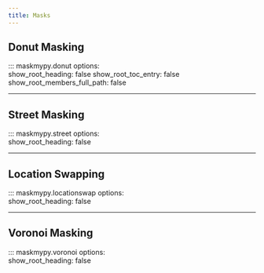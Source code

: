 ```yaml
---
title: Masks
---
```


## Donut Masking

<!-- At its most basic, donut masking is an anonymization technique that works by randomly displacing each point between a specified minimum and maximum distance, as pictured below. This makes it a stronger form of random perturbation, which uses no minimum distance and thus runs the risk of insufficiently anonymizing points. MaskMyPy offers donut masking using the `maskmypy.donut()` masking function. -->
<!---->
<!-- ![Donut masking diagram](assets/donutmasking.png) -->

::: maskmypy.donut
    options:  
      show_root_heading: false
      show_root_toc_entry: false
      show_root_members_full_path: false

---

## Street Masking

<!-- Street masking automatically downloads OpenStreetMap data and uses it to geographically mask your secret points. It provides some of the advantages of population-based masks without requiring the user to hunt down any additional data. It works by first downloading the road network, snapping each secret point to the nearest node on the network (e.g. an intersection or dead end), and then calculating the average network-distance between that node and a pool of the closest _n_ nodes. Note that _n_ is randomly determined for each point from a specified range between `min_depth` and `max_depth`. This average distance is used as the target displacement distance. Finally, it selects a node from the pool whose network-distance from the starting node is closest to the target displacement distance. -->
<!---->
<!-- You can read more about street masking in [this peer reviewed article](https://ij-healthgeographics.biomedcentral.com/articles/10.1186/s12942-020-00219-z). -->
<!---->
<!-- ![Street masking diagram](assets/streetmasking.png) -->
<!-- _(Note: this diagram is slightly dated as street masking now includes a randomization element. Specifically, depth values are now provided as a range within which a value is selected at random for each point. This makes it more difficult for an attacker to re-identify any given masked point.)_ -->

::: maskmypy.street
    options:  
      show_root_heading: false

--- 

## Location Swapping

::: maskmypy.locationswap
    options:  
      show_root_heading: false

--- 

## Voronoi Masking 

::: maskmypy.voronoi
    options:  
      show_root_heading: false


